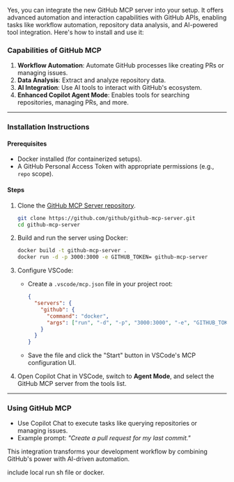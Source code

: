 Yes, you can integrate the new GitHub MCP server into your setup. It offers advanced automation and interaction capabilities with GitHub APIs, enabling tasks like workflow automation, repository data analysis, and AI-powered tool integration. Here's how to install and use it:

### **Capabilities of GitHub MCP**
1. **Workflow Automation**: Automate GitHub processes like creating PRs or managing issues.
2. **Data Analysis**: Extract and analyze repository data.
3. **AI Integration**: Use AI tools to interact with GitHub's ecosystem.
4. **Enhanced Copilot Agent Mode**: Enables tools for searching repositories, managing PRs, and more.

---

### **Installation Instructions**

#### **Prerequisites**
- Docker installed (for containerized setups).
- A GitHub Personal Access Token with appropriate permissions (e.g., `repo` scope).

#### **Steps**
1. Clone the [GitHub MCP Server repository](https://github.com/github/github-mcp-server).
   ```bash
   git clone https://github.com/github/github-mcp-server.git
   cd github-mcp-server
   ```

2. Build and run the server using Docker:
   ```bash
   docker build -t github-mcp-server .
   docker run -d -p 3000:3000 -e GITHUB_TOKEN= github-mcp-server
   ```

3. Configure VSCode:
   - Create a `.vscode/mcp.json` file in your project root:
     ```json
     {
       "servers": {
         "github": {
           "command": "docker",
           "args": ["run", "-d", "-p", "3000:3000", "-e", "GITHUB_TOKEN=", "github-mcp-server"]
         }
       }
     }
     ```
   - Save the file and click the "Start" button in VSCode's MCP configuration UI.

4. Open Copilot Chat in VSCode, switch to **Agent Mode**, and select the GitHub MCP server from the tools list.

---

### **Using GitHub MCP**
- Use Copilot Chat to execute tasks like querying repositories or managing issues.
- Example prompt: *"Create a pull request for my last commit."*

This integration transforms your development workflow by combining GitHub's power with AI-driven automation.
 
 include local run sh file or docker.